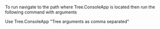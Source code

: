 To run navigate to the path where Tree.ConsoleApp is located then run the following command with arguments

Use Tree.ConsoleApp "Tree arguments as comma separated"
